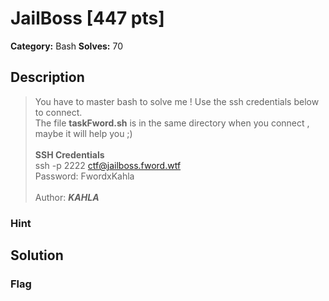 # JailBoss [447 pts]

**Category:** Bash
**Solves:** 70

## Description
>You have to master bash to solve me ! Use the ssh credentials below to connect.<br>
The file <b>taskFword.sh</b> is in the same directory when you connect , maybe it will help you ;) <br><br>
<b> SSH Credentials </b><br>
ssh -p 2222 ctf@jailboss.fword.wtf <br>
Password: FwordxKahla
<br><br>
Author: _**KAHLA**_

### Hint


## Solution

### Flag

